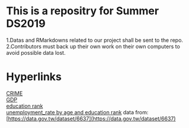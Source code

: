 # This is a repositry for Summer DS2019 
1.Datas and RMarkdowns related to our project shall be sent to the repo.<br/>
2.Contributors must back up their own work on their own computers to avoid possible data lost.
# Hyperlinks
[CRIME](https://raw.githubusercontent.com/Vladislav292/2019summer-datasciece/master/vands.csv)<br/>
[GDP](https://raw.githubusercontent.com/Vladislav292/2019summer-datasciece/master/GDP.csv)<br/>
[education rank](https://raw.githubusercontent.com/ChristineHsieh1231/mii/master/Educational%20Attainment.csv)<br/>
[unemployment_rate by age and education rank](https://raw.githubusercontent.com/Vladislav292/finalproj/master/1978-2019unemployment_rate.csv) data from:[https://data.gov.tw/dataset/6637](https://data.gov.tw/dataset/6637)
